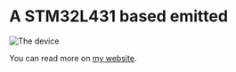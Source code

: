 # A STM32L431 based emitted

![The device](https://mjoldfield.com/atelier/atelier-dest/2022/01/em-bb-back.jpg)

You can read more on [my website](https://mjoldfield.com/atelier/atelier-dest/2022/01/ir-emitter-bb.html).
